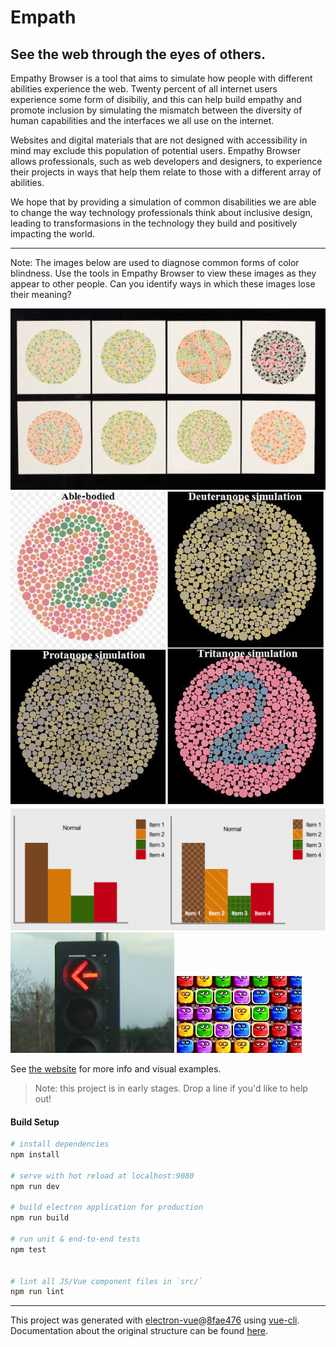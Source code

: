 # Empath

## See the web through the eyes of others.

Empathy Browser is a tool that aims to simulate how people with different abilities experience the web. Twenty percent of all internet users experience some form of disibiliy, and this can help build empathy and promote inclusion by simulating the mismatch between the diversity of human capabilities and the interfaces we all use on the internet.

Websites and digital materials that are not designed with accessibility in mind may exclude this population of potential users. Empathy Browser allows professionals, such as web developers and designers, to experience their projects in ways that help them relate to those with a different array of abilities.

We hope that by providing a simulation of common disabilities we are able to change the way technology professionals think about inclusive design, leading to transformasions in the technology they build and positively impacting the world.

---

Note: The images below are used to diagnose common forms of color blindness. Use the tools in Empathy Browser to view these images as they appear to other people. Can you identify ways in which these images lose their meaning?

![Images for experiencing color blindness](./static/assets/ishihara_3.jpg)
![Images for experiencing color blindness](./static/assets/ishihara_5.jpg)
![A chart using visual language that relies on color and a chart that does not rely exclusively on color](./static/assets/colorblindchart.png)
![A traffic light](./static/assets/trafficlight.jpeg)
![A video game that relies on color](./static/assets/matchinggame.jpg)

See [the website](https://13protons.github.io/empath/) for more info and visual examples.

> Note: this project is in early stages. Drop a line if you'd like to help out!

#### Build Setup

``` bash
# install dependencies
npm install

# serve with hot reload at localhost:9080
npm run dev

# build electron application for production
npm run build

# run unit & end-to-end tests
npm test


# lint all JS/Vue component files in `src/`
npm run lint

```

---

This project was generated with [electron-vue](https://github.com/SimulatedGREG/electron-vue)@[8fae476](https://github.com/SimulatedGREG/electron-vue/tree/8fae4763e9d225d3691b627e83b9e09b56f6c935) using [vue-cli](https://github.com/vuejs/vue-cli). Documentation about the original structure can be found [here](https://simulatedgreg.gitbooks.io/electron-vue/content/index.html).
